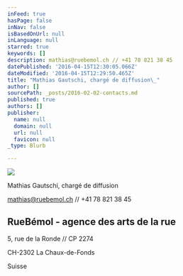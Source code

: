 ```yaml
---
inFeed: true
hasPage: false
inNav: false
isBasedOnUrl: null
inLanguage: null
starred: true
keywords: []
description: mathias@ruebemol.ch // +41 78 821 38 45
datePublished: '2016-04-15T12:30:05.066Z'
dateModified: '2016-04-15T12:29:50.465Z'
title: "Mathias Gautschi, chargé de diffusion\_"
author: []
sourcePath: _posts/2016-02-02-contacts.md
published: true
authors: []
publisher:
  name: null
  domain: null
  url: null
  favicon: null
_type: Blurb

---
```

![](https://the-grid-user-content.s3-us-west-2.amazonaws.com/fe58c180-af62-4fa0-a67a-096ca9ec253e.png)

Mathias Gautschi, chargé de diffusion 

mathias@ruebemol.ch // +41 78 821 38 45

## RueBémol - agence des arts de la rue

5, rue de la Ronde // CP 2274

CH-2302 La Chaux-de-Fonds

Suisse